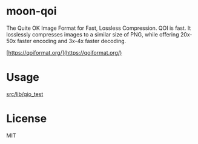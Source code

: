 # moon-qoi
The Quite OK Image Format for Fast, Lossless Compression.
QOI is fast. It losslessly compresses images to a similar size of PNG, while offering 20x-50x faster encoding and 3x-4x faster decoding.

[https://qoiformat.org/](https://qoiformat.org/)

# Usage

[src/lib/qio_test](src/lib/qoi_test.mbt)

# License

MIT